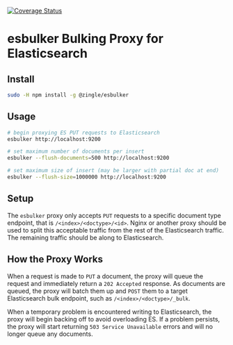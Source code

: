[![Coverage Status](https://coveralls.io/repos/github/Zingle/esbulker/badge.svg?branch=travis-build)](https://coveralls.io/github/Zingle/esbulker?branch=travis-build)

esbulker Bulking Proxy for Elasticsearch
========================================

Install
-------
```sh
sudo -H npm install -g @zingle/esbulker
```

Usage
-----
```sh
# begin proxying ES PUT requests to Elasticsearch
esbulker http://localhost:9200

# set maximum number of documents per insert
esbulker --flush-documents=500 http://localhost:9200

# set maximum size of insert (may be larger with partial doc at end)
esbulker --flush-size=1000000 http://localhost:9200
```

Setup
-----
The `esbulker` proxy only accepts `PUT` requests to a specific document type
endpoint, that is `/<index>/<doctype>/<id>`.  Nginx or another proxy should
be used to split this acceptable traffic from the rest of the Elasticsearch
traffic.  The remaining traffic should be along to Elasticsearch.

How the Proxy Works
-------------------
When a request is made to `PUT` a document, the proxy will queue the request
and immediately return a `202 Accepted` response.  As documents are queued,
the proxy will batch them up and `POST` them to a target Elasticsearch bulk
endpoint, such as `/<index>/<doctype>/_bulk`.

When a temporary problem is encountered writing to Elasticsearch, the proxy
will begin backing off to avoid overloading ES.  If a problem persists, the
proxy will start returning `503 Service Unavailable` errors and will no
longer queue any documents.
